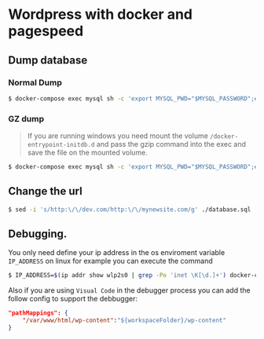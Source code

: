 # Wordpress with docker and pagespeed
## Dump database
### Normal Dump
```sh
$ docker-compose exec mysql sh -c 'export MYSQL_PWD="$MYSQL_PASSWORD";exec mysqldump -u wordpress site' > ./database.sql
```

### GZ dump
> If you are running windows you need mount the volume `/docker-entrypoint-initdb.d` and pass the gzip command into the exec and save the
file on the mounted volume.

```sh
$ docker-compose exec mysql sh -c 'export MYSQL_PWD="$MYSQL_PASSWORD";exec mysqldump -u wordpress site' | gzip -9 -c > database.sql.gz
```

## Change the url
```sh
$ sed -i 's/http:\/\/dev.com/http:\/\/mynewsite.com/g' ./database.sql
```

## Debugging.

You only need define your ip address in the os enviroment variable `IP_ADDRESS` on linux for example you can execute the command

```sh
$ IP_ADDRESS=$(ip addr show wlp2s0 | grep -Po 'inet \K[\d.]+') docker-compose up -d
```

Also if you are using `Visual Code` in the debugger process you can add the follow config to support the debbugger:

```json
"pathMappings": {
    "/var/www/html/wp-content":"${workspaceFolder}/wp-content"
}
```
